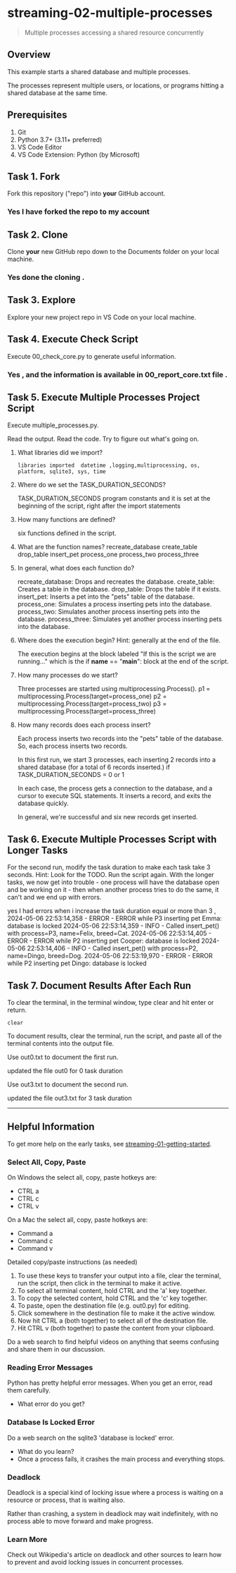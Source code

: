 # streaming-02-multiple-processes

> Multiple processes accessing a shared resource concurrently

## Overview

This example starts a shared database and multiple processes.

The processes represent multiple users, or locations, or programs 
hitting a shared database at the same time. 

## Prerequisites

1. Git
1. Python 3.7+ (3.11+ preferred)
1. VS Code Editor
1. VS Code Extension: Python (by Microsoft)

## Task 1. Fork 

Fork this repository ("repo") into **your** GitHub account. 
### Yes I have forked the repo to my account 

## Task 2. Clone

Clone **your** new GitHub repo down to the Documents folder on your local machine. 
### Yes done the cloning .

## Task 3. Explore

Explore your new project repo in VS Code on your local machine.

## Task 4. Execute Check Script

Execute 00_check_core.py to generate useful information.
### Yes , and the information is available in 00_report_core.txt file . 
## Task 5. Execute Multiple Processes Project Script

Execute multiple_processes.py.

Read the output. Read the code. 
Try to figure out what's going on. 

1. What libraries did we import?

   `libraries imported  datetime ,logging,multiprocessing, os, platform, sqlite3, sys, time`
2. Where do we set the TASK_DURATION_SECONDS?

   TASK_DURATION_SECONDS program constants and it is set at the beginning of the script, right after the import statements 
3. How many functions are defined? 

   six functions defined in the script.
4. What are the function names? 
   recreate_database
   create_table
   drop_table
   insert_pet
   process_one
   process_two
   process_three
5. In general, what does each function do? 

    recreate_database: Drops and recreates the database.
    create_table: Creates a table in the database.
    drop_table: Drops the table if it exists.
    insert_pet: Inserts a pet into the "pets" table of the database.
    process_one: Simulates a process inserting pets into the database.
    process_two: Simulates another process inserting pets into the database.
    process_three: Simulates yet another process inserting pets into the database.

6. Where does the execution begin? Hint: generally at the end of the file.

   The execution begins at the block labeled "If this is the script we are running..." which is the if __name__ == "__main__": block at the end of the script.
8. How many processes do we start?

   Three processes are started using multiprocessing.Process().
    p1 = multiprocessing.Process(target=process_one)
    p2 = multiprocessing.Process(target=process_two)
    p3 = multiprocessing.Process(target=process_three)
9. How many records does each process insert?

    Each process inserts two records into the "pets" table of the database. So, each process inserts two records.

    In this first run, we start 3 processes, 
    each inserting 2 records into a shared database 
    (for a total of 6 records inserted.) if TASK_DURATION_SECONDS = 0 or 1

    In each case, the process gets a connection to the database, 
    and a cursor to execute SQL statements.
    It inserts a record, and exits the database quickly.

    In general, we're successful and six new records get inserted. 

## Task 6. Execute Multiple Processes Script with Longer Tasks

For the second run, modify the task duration to make each task take 3 seconds. 
Hint: Look for the TODO.
Run the script again. 
With the longer tasks, we now get into trouble - 
one process will have the database open and be working on it - 
then when another process tries to do the same, it can't and 
we end up with errors. 

yes I had errors when i increase the task duration equal or more than 3 , 
2024-05-06 22:53:14,358 - ERROR - ERROR while P3 inserting pet Emma: database is locked
2024-05-06 22:53:14,359 - INFO -   Called insert_pet() with process=P3, name=Felix, breed=Cat.
2024-05-06 22:53:14,405 - ERROR - ERROR while P2 inserting pet Cooper: database is locked
2024-05-06 22:53:14,406 - INFO -   Called insert_pet() with process=P2, name=Dingo, breed=Dog.
2024-05-06 22:53:19,970 - ERROR - ERROR while P2 inserting pet Dingo: database is locked

## Task 7. Document Results After Each Run

To clear the terminal, in the terminal window, type clear and hit enter or return. 

`clear`

To document results, clear the terminal, run the script, and paste all of the terminal contents into the output file.

Use out0.txt to document the first run. 

updated the file out0 for 0 task duration 

Use out3.txt to document the second run.

updated the file out3.txt for 3 task duration


-----

## Helpful Information

To get more help on the early tasks, see [streaming-01-getting-started](https://github.com/denisecase/streaming-01-getting-started).

### Select All, Copy, Paste

On Windows the select all, copy, paste hotkeys are:

- CTRL a 
- CTRL c 
- CTRL v 

On a Mac the select all, copy, paste hotkeys are:

- Command a
- Command c
- Command v

Detailed copy/paste instructions (as needed)

1. To use these keys to transfer your output into a file, 
clear the terminal, run the script, then click in the terminal to make it active.
1. To select all terminal content, hold CTRL and the 'a' key together. 
1. To copy the selected content, hold CTRL and the 'c' key together. 
1. To paste, open the destination file (e.g. out0.py) for editing.
1. Click somewhere in the destination file to make it the active window.
1. Now hit CTRL a (both together) to select all of the destination file.
1. Hit CTRL v (both together) to paste the content from your clipboard.

Do a web search to find helpful videos on anything that seems confusing
and share them in our discussion.

### Reading Error Messages

Python has pretty helpful error messages. 
When you get an error, read them carefully. 

- What error do you get?

### Database Is Locked Error

Do a web search on the sqlite3 'database is locked' error.

- What do you learn?
- Once a process fails, it crashes the main process and everything stops. 

### Deadlock

Deadlock is a special kind of locking issue where a process 
is waiting on a resource or process, that is waiting also. 

Rather than crashing, a system in deadlock may wait indefinitely, 
with no process able to move forward and make progress.

### Learn More

Check out Wikipedia's article on deadlock and other sources to learn how to prevent and avoid locking issues in concurrent processes. 

